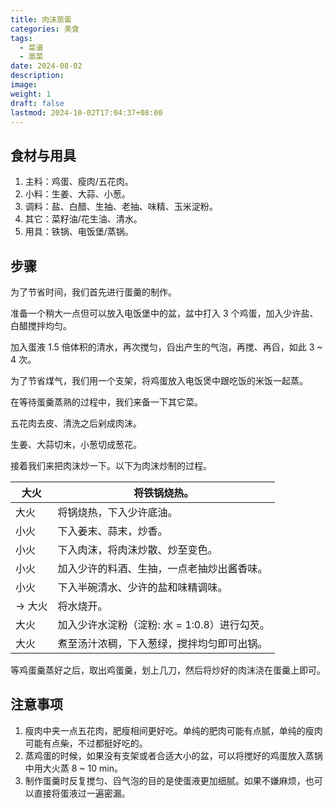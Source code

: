 ```yaml
---
title: 肉沫蒸蛋
categories: 美食
tags:
  - 菜谱
  - 蒸菜
date: 2024-08-02
description: 
image: 
weight: 1
draft: false
lastmod: 2024-10-02T17:04:37+08:00
---
```

## 食材与用具

1. 主料：鸡蛋、瘦肉/五花肉。
2. 小料：生姜、大蒜、小葱。
3. 调料：盐、白醋、生抽、老抽、味精、玉米淀粉。
4. 其它：菜籽油/花生油、清水。
5. 用具：铁锅、电饭堡/蒸锅。

## 步骤

为了节省时间，我们首先进行蛋羹的制作。

准备一个稍大一点但可以放入电饭堡中的盆，盆中打入 3 个鸡蛋，加入少许盐、白醋搅拌均匀。

加入蛋液 1.5 倍体积的清水，再次搅匀，舀出产生的气泡，再搅、再舀，如此 3 ~ 4 次。

为了节省煤气，我们用一个支架，将鸡蛋放入电饭煲中跟吃饭的米饭一起蒸。

在等待蛋羹蒸熟的过程中，我们来备一下其它菜。

五花肉去皮、清洗之后剁成肉沫。

生姜、大蒜切末，小葱切成葱花。

接着我们来把肉沫炒一下。以下为肉沫炒制的过程。

| 大火    | 将铁锅烧热。                      |
| ----- | --------------------------- |
| 大火    | 将锅烧热，下入少许底油。                |
| 小火    | 下入姜末、蒜末，炒香。                 |
| 小火    | 下入肉沫，将肉沫炒散、炒至变色。            |
| 小火    | 加入少许的料酒、生抽，一点老抽炒出酱香味。       |
| 小火    | 下入半碗清水、少许的盐和味精调味。           |
| -> 大火 | 将水烧开。                       |
| 大火    | 加入少许水淀粉（淀粉: 水 = 1:0.8）进行勾芡。 |
| 大火    | 煮至汤汁浓稠，下入葱绿，搅拌均匀即可出锅。       |

等鸡蛋羹蒸好之后，取出鸡蛋羹，划上几刀，然后将炒好的肉沫浇在蛋羹上即可。

## 注意事项

1. 瘦肉中夹一点五花肉，肥瘦相间更好吃。单纯的肥肉可能有点腻，单纯的瘦肉可能有点柴，不过都挺好吃的。
2. 蒸鸡蛋的时候，如果没有支架或者合适大小的盆，可以将搅好的鸡蛋放入蒸锅中用大火蒸 8 ~ 10 min。
3. 制作蛋羹时反复搅匀、舀气泡的目的是使蛋液更加细腻。如果不嫌麻烦，也可以直接将蛋液过一遍密漏。